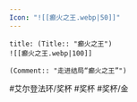 ```yaml
---
Icon: "![[癫火之王.webp|50]]"
---
```

```ad-common-gold-trophy
title: (Title:: "癫火之王")
![[癫火之王.webp|100]]

(Comment:: "走进结局“癫火之王”")
```

#艾尔登法环/奖杯 #奖杯 #奖杯/金